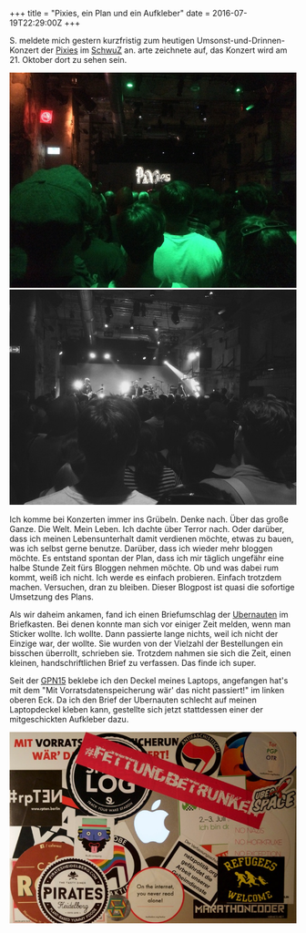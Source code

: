 +++
title = "Pixies, ein Plan und ein Aufkleber"
date = 2016-07-19T22:29:00Z
+++


S. meldete mich gestern kurzfristig zum heutigen Umsonst-und-Drinnen-Konzert der [Pixies](https://de.wikipedia.org/wiki/Pixies) im [SchwuZ](https://de.wikipedia.org/wiki/SchwuZ) an. arte zeichnete auf, das Konzert wird am 21. Oktober dort zu sehen sein.

![Bild der Bühne ohne Pixies](/img/IMG_116.jpg)
![Bild der Bühne mit Pixies](/img/IMG_117.jpg)

Ich komme bei Konzerten immer ins Grübeln. Denke nach. Über das große Ganze. Die Welt. Mein Leben. Ich dachte über Terror nach. Oder darüber, dass ich meinen Lebensunterhalt damit verdienen möchte, etwas zu bauen, was ich selbst gerne benutze. Darüber, dass ich wieder mehr bloggen möchte. Es entstand spontan der Plan, dass ich mir täglich ungefähr eine halbe Stunde Zeit fürs Bloggen nehmen möchte. Ob und was dabei rum kommt, weiß ich nicht. Ich werde es einfach probieren. Einfach trotzdem machen. Versuchen, dran zu bleiben. Dieser Blogpost ist quasi die sofortige Umsetzung des Plans.

Als wir daheim ankamen, fand ich einen Briefumschlag der [Ubernauten](https://uberspace.de) im Briefkasten. Bei denen konnte man sich vor einiger Zeit melden, wenn man Sticker wollte. Ich wollte. Dann passierte lange nichts, weil ich nicht der Einzige war, der wollte. Sie wurden von der Vielzahl der Bestellungen ein bisschen überrollt, schrieben sie. Trotzdem nahmen sie sich die Zeit, einen kleinen, handschriftlichen Brief zu verfassen. Das finde ich super.

Seit der [GPN15](https://entropia.de/GPN15) beklebe ich den Deckel meines Laptops, angefangen hat's mit dem "Mit Vorratsdatenspeicherung wär' das nicht passiert!" im linken oberen Eck. Da ich den Brief der Ubernauten schlecht auf meinen Laptopdeckel kleben kann, gestellte sich jetzt stattdessen einer der mitgeschickten Aufkleber dazu.

![Bild der Rückseite meines Laptops. Es sind viele Sticker zu sehen.](/img/IMG_118.jpg)